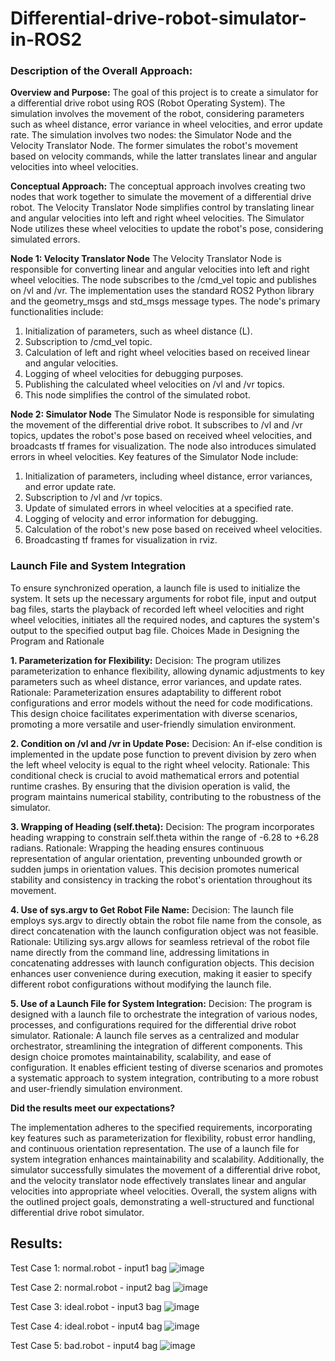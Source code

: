 # Differential-drive-robot-simulator-in-ROS2


### Description of the Overall Approach:
**Overview and Purpose:**
The goal of this project is to create a simulator for a differential drive robot using ROS (Robot Operating System). The simulation involves the movement of the robot, considering parameters such as wheel distance, error variance in wheel velocities, and error update rate. The simulation involves two nodes: the Simulator Node and the Velocity Translator Node. The former simulates
the robot's movement based on velocity commands, while the latter translates linear and angular velocities into wheel velocities.

**Conceptual Approach:**
The conceptual approach involves creating two nodes that work together to simulate the movement of a differential drive robot. The Velocity Translator Node simplifies control by translating linear and angular velocities into left and right wheel velocities. The Simulator Node utilizes these wheel velocities to update the robot's pose, considering simulated errors.

**Node 1: Velocity Translator Node**
The Velocity Translator Node is responsible for converting linear and angular velocities into left and right wheel velocities. The node subscribes to the /cmd_vel topic and publishes on /vl and /vr. The implementation uses the standard ROS2 Python library and the geometry_msgs and std_msgs message types.
The node's primary functionalities include:

1. Initialization of parameters, such as wheel distance (L).
2. Subscription to /cmd_vel topic.
3. Calculation of left and right wheel velocities based on received linear and angular velocities.
4. Logging of wheel velocities for debugging purposes.
5. Publishing the calculated wheel velocities on /vl and /vr topics.
6. This node simplifies the control of the simulated robot.

**Node 2: Simulator Node**
The Simulator Node is responsible for simulating the movement of the differential drive robot. It subscribes to /vl and /vr topics, updates the robot's pose based on received wheel velocities, and broadcasts tf frames for visualization. The node also introduces simulated errors in wheel velocities.
Key features of the Simulator Node include:

1. Initialization of parameters, including wheel distance, error variances, and error update rate.
2. Subscription to /vl and /vr topics.
3. Update of simulated errors in wheel velocities at a specified rate.
4. Logging of velocity and error information for debugging.
5. Calculation of the robot's new pose based on received wheel velocities.
6. Broadcasting tf frames for visualization in rviz.

### Launch File and System Integration
To ensure synchronized operation, a launch file is used to initialize the system. It sets up the necessary arguments for robot file, input and output bag files, starts the playback of recorded left wheel velocities and right wheel velocities, initiates all the required nodes, and captures the system's output to the specified output bag file. Choices Made in Designing the Program and Rationale

**1. Parameterization for Flexibility:**
Decision: The program utilizes parameterization to enhance flexibility, allowing dynamic adjustments to key parameters such as wheel distance, error variances, and update rates.
Rationale: Parameterization ensures adaptability to different robot configurations and error models without the need for code modifications. This design choice facilitates experimentation with diverse scenarios, promoting a more versatile and user-friendly simulation environment.

**2. Condition on /vl and /vr in Update Pose:**
Decision: An if-else condition is implemented in the update pose function to prevent division by zero when the left wheel velocity is equal to the right wheel velocity.
Rationale: This conditional check is crucial to avoid mathematical errors and potential runtime crashes. By ensuring that the division operation is valid, the program maintains numerical stability,
contributing to the robustness of the simulator.

**3. Wrapping of Heading (self.theta):**
Decision: The program incorporates heading wrapping to constrain self.theta within the range of -6.28 to +6.28 radians.
Rationale: Wrapping the heading ensures continuous representation of angular orientation, preventing unbounded growth or sudden jumps in orientation values. This decision promotes numerical stability and consistency in tracking the robot's orientation throughout its movement.

**4. Use of sys.argv to Get Robot File Name:**
Decision: The launch file employs sys.argv to directly obtain the robot file name from the console, as direct concatenation with the launch configuration object was not feasible.
Rationale: Utilizing sys.argv allows for seamless retrieval of the robot file name directly from the command line, addressing limitations in concatenating addresses with launch configuration objects. This decision enhances user convenience during execution, making it easier to specify different robot configurations without modifying the launch file.

**5. Use of a Launch File for System Integration:**
Decision: The program is designed with a launch file to orchestrate the integration of various nodes, processes, and configurations required for the differential drive robot simulator.
Rationale: A launch file serves as a centralized and modular orchestrator, streamlining the integration of different components. This design choice promotes maintainability, scalability, and ease of configuration. It enables efficient testing of diverse scenarios and promotes a systematic approach to system integration, contributing to a more robust and user-friendly simulation
environment.

**Did the results meet our expectations?**

The implementation adheres to the specified requirements, incorporating key features such as parameterization for flexibility, robust error handling, and continuous orientation representation. The use of a launch file for system integration enhances maintainability and scalability. Additionally, the simulator successfully simulates the movement of a differential drive robot, and the velocity translator node effectively translates linear and angular velocities into appropriate wheel velocities. Overall, the system aligns with the outlined project goals, demonstrating a well-structured and functional differential drive robot simulator.

## Results:

Test Case 1: normal.robot - input1 bag
![image](https://github.com/khullarsanket/Differential-drive-robot-simulator-in-ROS2/assets/119709438/0647e4c5-f448-4506-a1c7-0f40a6703f2e)

Test Case 2: normal.robot - input2 bag
![image](https://github.com/khullarsanket/Differential-drive-robot-simulator-in-ROS2/assets/119709438/4d24fd0b-da2a-4d75-b118-a2265f67e641)

Test Case 3: ideal.robot - input3 bag
![image](https://github.com/khullarsanket/Differential-drive-robot-simulator-in-ROS2/assets/119709438/aa5fb1f2-33c1-4bba-94a5-781d02d96dfa)

Test Case 4: ideal.robot - input4 bag
![image](https://github.com/khullarsanket/Differential-drive-robot-simulator-in-ROS2/assets/119709438/a10512b9-45c6-47c4-8a0c-38e9cc06c3c0)

Test Case 5: bad.robot - input4 bag
![image](https://github.com/khullarsanket/Differential-drive-robot-simulator-in-ROS2/assets/119709438/b45f3107-b346-408d-be76-e9db0547ff07)


